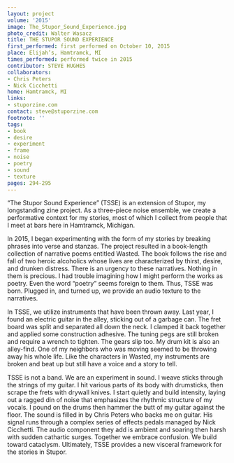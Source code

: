 ```yaml
---
layout: project
volume: '2015'
image: The_Stupor_Sound_Experience.jpg
photo_credit: Walter Wasacz
title: THE STUPOR SOUND EXPERIENCE
first_performed: first performed on October 10, 2015
place: Elijah’s, Hamtramck, MI
times_performed: performed twice in 2015
contributor: STEVE HUGHES
collaborators:
- Chris Peters
- Nick Cicchetti
home: Hamtramck, MI
links:
- stuporzine.com
contact: steve@stuporzine.com
footnote: ''
tags:
- book
- desire
- experiment
- frame
- noise
- poetry
- sound
- texture
pages: 294-295
---
```


“The Stupor Sound Experience” (TSSE) is an extension of Stupor, my longstanding zine project. As a three-piece noise ensemble, we create a performative context for my stories, most of which I collect from people that I meet at bars here in Hamtramck, Michigan.

In 2015, I began experimenting with the form of my stories by breaking phrases into verse and stanzas. The project resulted in a book-length collection of narrative poems entitled Wasted. The book follows the rise and fall of two heroic alcoholics whose lives are characterized by thirst, desire, and drunken distress. There is an urgency to these narratives. Nothing in them is precious. I had trouble imagining how I might perform the works as poetry. Even the word “poetry” seems foreign to them. Thus, TSSE was born. Plugged in, and turned up, we provide an audio texture to the narratives.

In TSSE, we utilize instruments that have been thrown away. Last year, I found an electric guitar in the alley, sticking out of a garbage can. The fret board was split and separated all down the neck. I clamped it back together and applied some construction adhesive. The tuning pegs are still broken and require a wrench to tighten. The gears slip too. My drum kit is also an alley-find. One of my neighbors who was moving seemed to be throwing away his whole life. Like the characters in Wasted, my instruments are broken and beat up but still have a voice and a story to tell.

TSSE is not a band. We are an experiment in sound. I weave sticks through the strings of my guitar. I hit various parts of its body with drumsticks, then scrape the frets with drywall knives. I start quietly and build intensity, laying out a ragged din of noise that emphasizes the rhythmic structure of my vocals. I pound on the drums then hammer the butt of my guitar against the floor. The sound is filled in by Chris Peters who backs me on guitar. His signal runs through a complex series of effects pedals managed by Nick Cicchetti. The audio component they add is ambient and soaring then harsh with sudden cathartic surges. Together we embrace confusion. We build toward cataclysm. Ultimately, TSSE provides a new visceral framework for the stories in Stupor.
